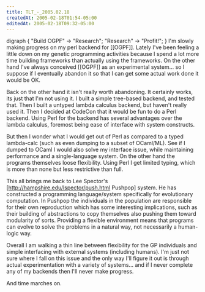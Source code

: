 ```yaml
---
title: TLT_-_2005.02.18
createdAt: 2005-02-18T01:54-05:00
editedAt: 2005-02-18T09:32-05:00
---
```


<graph align=left>
  digraph {
    "Build OGPF" -> "Research";
    "Research" -> "Profit!";
  }
</graph>
I'm slowly making progress on my perl backend for [[OGPF]]. Lately I've been feeling a little down on my genetic programming activities because I spend a lot more time building frameworks than actually using the frameworks. On the other hand I've always conceived [[OGPF]] as an experimental system... so I suppose if I eventually abandon it so that I can get some actual work done it would be OK.

Back on the other hand it isn't really worth abandoning. It certainly works, its just that I'm not using it. I built a simple tree-based backend, and tested that. Then I built a untyped lambda calculus backend, but haven't really used it. Then I decided at CodeCon that it would be fun to do a Perl backend. Using Perl for the backend has several advantages over the lambda calculus, foremost being ease of interface with system constructs.

But then I wonder what I would get out of Perl as compared to a typed lambda-calc (such as even dumping to a subset of OCaml/ML). See if I dumped to OCaml I would also solve my interface issue, while maintaining performance and a single-language system. On the other hand the programs themselves loose flexibility. Using Perl I get limited typing, which is more than none but less restrictive than full.

This all brings me back to Lee Spector's [http://hampshire.edu/lspector/push.html Pushpop] system. He has constructed a programming language/system specifically for evolutionary computation. In Pushpop the individuals in the population are responsible for their own reproduction which has some interesting implications, such as their building of abstractions to copy themselves also pushing them toward modularity of sorts. Providing a flexible environment means that programs can evolve to solve the problems in a natural way, not necessarily a human-logic way.

Overall I am walking a thin line between flexibility for the GP individuals and simple interfacing with external systems (including humans). I'm just not sure where I fall on this issue and the only way I'll figure it out is through actual experimentation with a variety of systems... and if I never complete any of my backends then I'll never make progress.

And time marches on.

